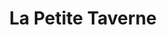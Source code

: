 ---
title: "La Petite Taverne"
url: /romorantin-lanthenay/la-petite-taverne/
shop: agence de voyage
---